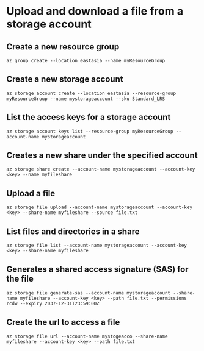 # Upload and download a file from a storage account

## Create a new resource group
`az group create --location eastasia --name myResourceGroup`

## Create a new storage account
`az storage account create --location eastasia --resource-group myResourceGroup --name mystorageaccount --sku Standard_LRS`

## List the access keys for a storage account
`az storage account keys list --resource-group myResourceGroup --account-name mystorageaccount`

## Creates a new share under the specified account
`az storage share create --account-name mystorageaccount --account-key <key> --name myfileshare`

## Upload a file
`az storage file upload --account-name mystorageaccount --account-key <key> --share-name myfileshare --source file.txt`

## List files and directories in a share
`az storage file list --account-name mystorageaccount --account-key <key> --share-name myfileshare`

## Generates a shared access signature (SAS) for the file
`az storage file generate-sas --account-name mystorageaccount --share-name myfileshare --account-key <key> --path file.txt --permissions rcdw --expiry 2037-12-31T23:59:00Z`

## Create the url to access a file
`az storage file url --account-name mystogeacco --share-name myfileshare --account-key <key> --path file.txt`